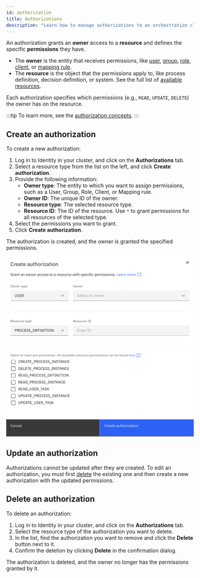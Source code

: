 ```yaml
---
id: authorization
title: Authorizations
description: "Learn how to manage authorizations to an orchestration cluster."
---
```


An authorization grants an **owner** access to a **resource** and defines the specific **permissions** they have.

- The **owner** is the entity that receives permissions, like [user](user.md), [group](group.md), [role](role.md), [client](client.md), or [mapping rule](./mapping-rules/manage-mapping-rules.md).
- The **resource** is the object that the permissions apply to, like process definition, decision definition, or system. See the full list of [available resources](/components/concepts/access-control/authorizations.md#available-resources).

Each authorization specifies which permissions (e.g., `READ`, `UPDATE`, `DELETE`) the owner has on the resource.

:::tip
To learn more, see the [authorization concepts](/components/concepts/access-control/authorizations.md).
:::

## Create an authorization

To create a new authorization:

1. Log in to Identity in your cluster, and click on the **Authorizations** tab.
2. Select a resource type from the list on the left, and click **Create authorization**.
3. Provide the following information:
   - **Owner type**: The entity to which you want to assign permissions, such as a User, Group, Role, Client, or Mapping rule.
   - **Owner ID**: The unique ID of the owner.
   - **Resource type**: The selected resource type.
   - **Resource ID**: The ID of the resource. Use `*` to grant permissions for all resources of the selected type.
4. Select the permissions you want to grant.
5. Click **Create authorization**.

The authorization is created, and the owner is granted the specified permissions.

![identity-create-authorization-tab](./img/create-authorization-tab.png)

## Update an authorization

Authorizations cannot be updated after they are created. To edit an authorization, you must first [delete](#delete-an-authorization) the existing one and then create a new authorization with the updated permissions.

## Delete an authorization

To delete an authorization:

1. Log in to Identity in your cluster, and click on the **Authorizations** tab.
2. Select the resource type of the authorization you want to delete.
3. In the list, find the authorization you want to remove and click the **Delete** button next to it.
4. Confirm the deletion by clicking **Delete** in the confirmation dialog.

The authorization is deleted, and the owner no longer has the permissions granted by it.
